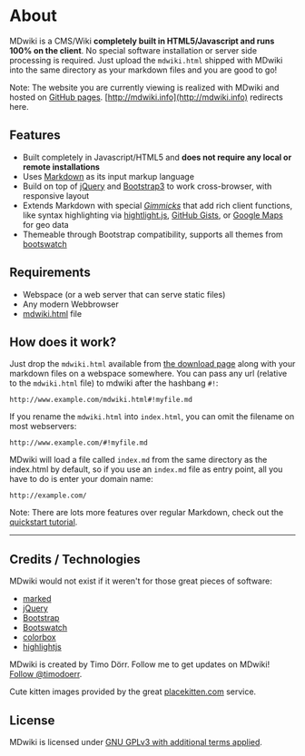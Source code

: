 # About

MDwiki is a CMS/Wiki **completely built in HTML5/Javascript and runs 100% on the client**. No special software installation or server side processing is required. Just upload the `mdwiki.html` shipped with MDwiki into the same directory as your markdown files and you are good to go!

Note: The website you are currently viewing is realized with MDwiki and hosted on [GitHub pages](http://pages.github.com/). [http://mdwiki.info](http://mdwiki.info) redirects here.

## Features

- Built completely in Javascript/HTML5 and **does not require any local or remote installations**
- Uses [Markdown][markdown] as its input markup language
- Build on top of [jQuery][jQuery] and [Bootstrap3][bootstrap] to work cross-browser, with responsive layout
- Extends Markdown with special [_Gimmicks_][gimmicks] that add rich client functions, like syntax highlighting via [hightlight.js][highlightjs], [GitHub Gists][gists], or [Google Maps][maps] for geo data
- Themeable through Bootstrap compatibility, supports all themes from [bootswatch](http://www.bootswatch.com)

## Requirements

- Webspace (or a web server that can serve static files)
- Any modern Webbrowser
- [mdwiki.html][download] file

## How does it work?

Just drop the `mdwiki.html` available from [the download page][download] along with your markdown files on a webspace somewhere. You can pass any url (relative to the `mdwiki.html` file) to mdwiki after the hashbang `#!`:

    http://www.example.com/mdwiki.html#!myfile.md

If you rename the `mdwiki.html` into `index.html`, you can omit the filename on most webservers:

    http://www.example.com/#!myfile.md

MDwiki will load a file called `index.md` from the same directory as the index.html by default, so if you use an `index.md` file as entry point, all you have to do is enter your domain name:

    http://example.com/

Note: There are lots more features over regular Markdown, check out the [quickstart tutorial][quickstart].

---

## Credits / Technologies

MDwiki would not exist if it weren't for those great pieces of software:

- [marked][marked]
- [jQuery][jQuery]
- [Bootstrap][bootstrap]
- [Bootswatch][bootswatch]
- [colorbox][colorbox]
- [highlightjs][highlightjs]

MDwiki is created by Timo Dörr. Follow me to get updates on MDwiki! [Follow @timodoerr](http://www.twitter.com/timodoerr).

Cute kitten images provided by the great [placekitten.com] service.

[download]: download.md
[quickstart]: quickstart.md
[gimmicks]: gimmicks.md
[markdown]: http://daringfireball.net/projects/markdown/
[jQuery]: http://www.jquery.org
[bootstrap]: http://www.getbootstrap.com
[bootswatch]: http://www.bootswatch.com
[marked]: https://github.com/chjj/marked
[colorbox]: http://www.jacklmoore.com/colorbox/
[gists]: https://gist.github.com/
[maps]: http://maps.google.com/
[highlightjs]: https://highlightjs.org/
[placekitten.com]: http://www.placekitten.com/

## License

MDwiki is licensed under [GNU GPLv3 with additional terms applied][license].

[license]: https://github.com/Dynalon/mdwiki/blob/master/LICENSE.txt
